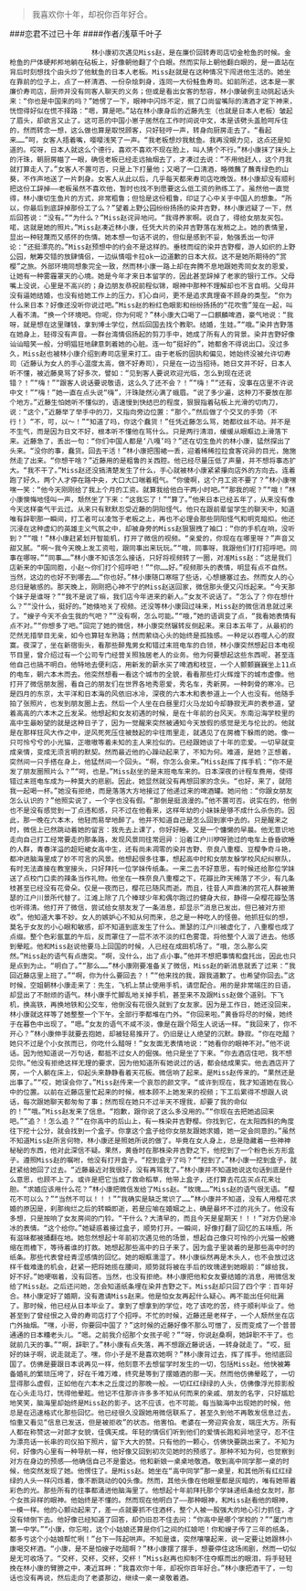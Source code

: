> 我喜欢你十年，却祝你百年好合。

###恋君不过已十年
####作者/浅草千叶子

						林小康初次遇见Miss赵，是在廉价回转寿司店切金枪鱼的时候。金枪鱼的尸体硬邦邦地躺在砧板上，好像朝他翻了个白眼。然而实际上朝他翻白眼的，是一直站在背后时刻想找个由头炒了他鱿鱼的日本人老板。Miss赵就是在这种情况下闯进他生活的。她坐在靠前的位子上，点了一杯清酒、一份杂烩刺身，连同一大份鲑鱼寿司。如前所述，这本是一家廉价寿司店，厨师并没有同客人聊天的义务；但或是看出女客的愁容，林小康破例主动挑起话头来：“你也是中国来的吗？”她愣了一下，眼神中闪烁不定，抿了口尚留嘴际的清酒才定下神来，恍惚得好似在慌不择路：“嗯，算是吧。”站在林小康身后的近藤先生（也就是日本人老板）皱起了眉头，却欲言又止了。这可恶的中国小崽子居然在工作时间说中文，本是该劈头盖脸呵斥住的，然而转念一想，这么做也算是取悦顾客，只好轻哼一声，转身向厨房走去了。“看起来……”呵，女客人捂着嘴，嘤嘤浅笑了一声。“我老板想炒我鱿鱼。我再没眼力见，这点还是知道的。哎呀，日本人就这么个德行，喜欢不喜欢不现在脸上，叫人猜个不行。”林小康抹了抹头上的汗珠，朝厨房瞄了一眼，确信老板已经走远抽烟去了，才凑过去说：“不用他赶人，这个月我就打算走人了。”女客人不置可否，只是上下打量他；又喝了一口清酒，略微蘸了蘸青绿色的山葵，不作声地送了一片刺身。女客人从此以后，几乎每天都来寿司店吃晚饭。林小康却没有顺利把这份工辞掉——老板虽然不喜欢他，暂时也找不到愿要这么低工资的熟练工了。虽然他一直觉得，林小康切生鱼片的方式，非常粗鲁；但恰是这份粗鲁，印证了心中关于中国人的想象。“所以，你最后到底辞掉那份工了么？”望着上野公园纷纷扬扬的染井吉野，林小康迟疑了一下，然后回答说：“没有。”“为什么？”Miss赵诧异地问。“我得养家啊。说白了，得给女朋友买包。喏，这就是她的照片。”Miss赵凑近林小康，任凭大片的染井吉野落在发梢之上。她的表情里，显出一种轻蔑而又感怀的伤情。她本想一句话不说的，但似是感到不妥，勉强丢出一句评论：“还挺漂亮的。”Miss赵预想中的约会不是这样的。垂枝而绽的染井吉野樱，游人如织的上野公园，觥筹交错的放肆情侣，一边纵情唱卡拉ok一边道歉的日本大叔。这不是她所期待的“赏樱”之旅。外部环境同想象完全一致，然而林小康一路上却在奔腾不息地跟她秀同女友的恩爱，让她有一种雾霾罩天的心境。她是今年才来日本留学的，因此甚至辞掉了老家的银行工作。父母嘴上没说，心里是不高兴的；身边朋友恭祝前程似锦，眼神中那种不理解却也不言自明。父母并没有逼她结婚，也没有给她工作上的压力，扪心自问，更不是追求真理奋不顾身的类型。“你为什么来日本？好像还没听你说过吧。”Miss赵的粉红色眼影和纷纷扬扬的“花吹雪”笼在一起，叫人看不清。“换一个环境吧。你呢，你为何呢？”林小康大口喝了一口麒麟啤酒，豪气地说：“我呀，就是想在这里赚钱，拿到博士学位，然后回国去找个教职。结婚，生娃。”“哦。”染井吉野落在她身上，轻得没有声音。一群台湾情侣扬起的剪刀手中，她成了所有人的背景。染井吉野好像讪讪暗笑一般，分明猖狂地肆意刺着她的心脏。连一句“挺好的”，她都舍不得说出口。没过多久，Miss赵也被林小康介绍到寿司店里来打工。由于老板的固执和偏见，她始终没被允许切寿司（近藤认为女人的手心温度太高，做不好寿司），只是在一边当招待。她日文并不好，日本人听不懂，被近藤臭骂了好多次，譬如：“见到客人要说欢迎光临，怎么到现在还说错？！”“嗨！”“跟客人说话要说敬语，这么久了还不会？！”“嗨！”“还有，没事在店里不许说中文！”“嗨！”她一直在点头说“嗨”，汗珠陡然沁满了蛾眉。“说了多少遍，这种刀不要放在那个地方。”近藤生怕她听不懂似的，语速慢到快结巴的程度，狠狠指着砧板上光滑的切肉刀，说：“这个，”近藤举了举手中的刀，又指向旁边位置：“那个。”然后做了个交叉的手势（不行！）“不，可，以～！”“知道了吗，你这个蠢货！”任凭近藤怎么骂，她都纹丝不动。并不是不生气，而是因为日文不好，根本听不懂他在骂什么。只是两行清泪，缓缓从眼眶边上滑落下来。近藤急了，丢出一句：“你们中国人都是‘八嘎’吗？”还在切生鱼片的林小康，猛然探出了头来。“没你的事，蠢货。回去干活！”林小康把围裙一丢，迎着稀稀拉拉食客诧异的目光，施施然走了出来。“你想干啥？”近藤用的是粗鲁的关西腔。他已经尽量压低了声量，并不想将事态扩大。“我不干了。”Miss赵还没搞清楚发生了什么，手心就被林小康紧紧攥向店外的方向去。连着跑了好久，两个人才停在路中央，大口大口喘着粗气。“你傻啊，这个月工资不要了？”林小康嘿嘿一笑：“他今天刚刚给了我上个月的工资。就算我给他白干两小时吧。”“那我的呢？”“哦！”林小康懊悔地怪叫一声，颓然坐了下来：“这我忘了！”“算了。”他来日本已经五年了，从来没有像今天这样豪气干云过。从来只有默默忍受近藤的阴阳怪气。他只在跟前辈留学生的聊天中，知道唯有辞职那一瞬间，打工者可以凌驾于老板之上，再也不必理会那些阴阳怪气和明克暗扣。他还沉浸在这种虚幻的英雄主义气氛之中，却被身旁的Miss赵狠狠拽了袖口：“你的手机在响，没听到？”“哦！”林小康赶紧划开智能机，打开了微信的视频。“亲爱的，你现在在哪里呀？”声音又甜又腻。“啊～我今天晚上发工资啦，跟同事出来玩玩。”“哦，同事呀，我跟他们打打招呼吧。同事在哪呀。”“同事……”林小康不知该怎么接话，只好将视频转了一圈，对准Miss赵：“这是我们店新来的中国同胞，小赵～你们打个招呼吧！”“你……好。”视频那头的表情，明显有点不自然。当然，这边的也好不到哪去……“你也好。”林小康随口寒暄了些话，心想搪塞过去。然而女人的心总归是敏感的。那天晚上，刚刚把心神不宁的Miss赵送回家，微信那头便又闪烁起来。“今天那个妹子是谁呀？”“我不是说了嘛，我们店今年进来的新人。”女友不说话了。“怎么了？你在想什么？”“没什么，挺好的。”她倏地关了视频。还没等林小康回过味来，Miss赵的微信消息就过来了。“嫂子今天不会生我的气吧？”“没有啊，怎么可能。”“哦，”她的语调变了点，“我看她表情有点不对。”“你想多了吧。”回完了她的微信，林小康突然辗转反侧起来。来日本五年了，从最初的茫然无措举目无亲，如今也算轻车熟路；然而萦绕心头的始终是孤独感。一种足以吞噬人心的寂寞。夜深了，坐在新宿街头，看那些醉鬼男女和错过末班电车的白领，林小康突然想起日本电视节目里，曾介绍过有一个公司专门经营关照独居老人的业务。他为何要想起这些东西呢，甚至连他自己也搞不明白。他特地去便利店，用新发的薪水买了啤酒和枝豆，一个人颤颤巍巍坐上11点的电车，朝六本木而去。他突然想看一看这个城市的全貌，看看那些灯火辉煌下的城市虚像。他打开了微信朋友圈，看自己的朋友们在世界各地秀恩爱，秀名车，秀新房。一种刺骨的寒冷。已是四月的东京，太平洋和日本海的风依旧冰冷，深夜的六本木和表参道上一个人也没有。他随手拍了张照片，也发到朋友圈上去。然后一个人坐在白昼里灯火马龙如今却静寂无声的表参道，望着高高的六本木之丘发呆。他想起和女友初遇的时候，是在十年前的台风天。东南沿海学校里的高中生最盼望的就是这种日子了，因为一觉醒来突然被通知今天放假的感觉是无与伦比的。他就是在那样狂风大作之中，逆风死死压住被鼓起的伞往雨里走，就遇见了在房檐下躲雨的她。像一只可怜兮兮的小光猫，正嗷嗷等着未知的主人来捡似的。已经跟她谈了十年的恋爱。一切早就变成亲情，变成无须言明的默契。然而最近他的心躁动起来了，不知为何。难道，是她？正想着，突然间一只手搭在身上，他猛然间一个回头。“啊，你怎么会来。”Miss赵挥了挥手机：“你不是发了朋友圈照片么？”“呵，也是。”Miss赵坐的是末班电车来的。日本深夜的计程车费用，使得错过末班电车成为一种莫大的悲剧。因此，她显然就没有再想回家的念头。“也好，来了，就陪我一起喝一杯。”她没有拒绝，而是落落大方地接过了他递过来的啤酒罐。她问他：“你跟女朋友怎么认识的？”他照实说了，一个字也没有假。“那倒是挺浪漫的。”他不置可否。说实在的，他倒也不是没有感觉到一丁点违和感，只不过在他看来，这样年幼的小妹妹是够不成什么杀伤的。因此，那一晚在六本木，他轻而易举地醉了。他并不知道自己是怎么回到家中去的。只是醒来之时，微信上已然跳动着她的留言：我先去上课了，你好好睡。又是一个慵懒的早晨。他无意识地走向自己打工经常要走的那条路，发现风景同往常迥异：沿着江户川咿呀驰过的电车上昏昏欲睡的人群，青春洋溢的超短裙女高中生，还有尚未凋零的染井吉野、奈良八重樱、豆樱争奇斗艳，都冲进脑海里成了妙不可言的风景。他想起很多往事，想起高中时和女朋友躲学校风纪纠察队，有时无法直接在教室接头，只好拜托一位学妹传纸条。一来二去不好意思，有时候还给那位学妹送了点校门口卖的辣条当作礼物。他坐在一株奈良八重樱之下，花瓣比昨天稀落了不少，有几条枝甚至已经没有花骨朵。仅是一夜而已，樱花已随风而逝。而且，往昔人声鼎沸的赏花人群被萧瑟的江户川景所代替了。江滩上除了几个棒球少年和偶尔跑过的健身大叔，静得一朵樱花瓣坠落也听得清。他打开了微信，尝试给女朋友发了一条消息，却显示“消息已发出，但已被对方拒收”。他知道大事不妙。女人的嫉妒心不知从何而来，总之是一种吃人的怪兽。他抓狂似的想，莫名于女友的小心眼和敏感，却不知道到底发生了什么。萧瑟的江户川被虚化了，八重樱也成了点缀。整个色彩氤氲的午后，反而罩住了一层不浓不淡的红色雾霭，将他整个人洇了进去。他感到晕眩。他和Miss赵说他要马上回国的时候，人已经在成田机场了。“哦，怎么那么突然。”Miss赵的语气有点唐突。“啊，没什么，出了点小事。”他并不想把事情和盘托出，因此也只是点到为止。“明白了。”“那么……”林小康刚要准备关了微信，Miss赵的新消息就丢了过来：“我回近藤店里上班了。”“啊，你为什么要回去？！”“他来找的我，跟我道歉了。也希望你回去。”这时候，空姐朝林小康走来了：先生，飞机上禁止使用手机，请您配合。用的是非常端庄的日语，却显出了不耐烦的语气。林小康手忙脚乱地关掉手机，甚至来不及跟Miss赵做个道别。下飞机，换高铁，再换地铁和公交车，他倒没有花很久就到了女友家。因为是工作日，她还没回来，林小康就这样等了她整整一个下午。全部行李都堆在门外。“你回来啦。”黄昏将尽的时候，她终于在暮色中出现了。“嗯。”女友的语气不咸不淡，像是在跟个陌生人说话一样。“我回来了，你不开心？”林小康伸手就要去抱她，却被轻易推开了。仍旧是让人绝望的沉默。静寂。“你在吃醋？她只不过是个小女孩而已，你吃什么醋呀！”女友面无表情地说：“她看你的眼神不对。”他不说话。因为他知道说一万句话，都抵不过女人的倔强。他只是坐了下来。“你去酒店住吧，我不想见你。”他没有拒绝这样无理的要求，因为他知道所有她说过的话，都会结成果实。他去酒店开了房，一个人躺在床上，仰起头来静静看着天花板。微信响了起来。是Miss赵传来的。“果然还是出事了。”“哎，她误会你了。”Miss赵传来一个哀怨的颜文字。“或许到现在，我才知道她在我心中的位置。以前在近藤店里忙起来的时候，根本顾不上她发来的视频；下工后累得不想跟人说话，每次跟她聊天都匆匆了事；然而现在她只不过半天不理我，却要了我的命似的！”“哦。”Miss赵发来了信息。“抱歉，跟你说了这么多没用的。”“你现在去把她追回来吧。”“追？！怎么追？”“在你高中的后山上，有一株染井吉野樱。你找到它，在太阳西斜的角度往下挖十公分，就会找到一个盒子。你拿这个盒子给你女朋友跟她求婚，她一定会同意的。”虽然不知道Miss赵所言何物，林小康还是照她所说的做了。毕竟在女人身上，总是隐藏着一些神神秘秘的东西，他对此深信不疑。果然，黄昏时在那株染井吉野之下，他挖到了一个粉色长方形盒子。遵照Miss赵的嘱咐，他没有打开盒子。“挖到盒子了吗？”“挖到了。”林小康一挖到盒子，就赶紧给她回了过去。“近藤最近对我很好，没有再骂我了。”林小康并不知道她说这句话到底是什么意思，也顾不上了。或许是把它当成了救命稻草，他带上盒子，还打算去花店买点花来壮胆。“求婚应该用什么花？”林小康把微信发给了Miss赵。“玫瑰……”Miss赵的语气很无语。“樱花不可以么？”“当然不可以！！！”“我确实是缺乏常识了……”林小康并不知道，没有人用樱花求婚的原因是，刹那绚烂之后的转瞬即逝，若是应喻在婚姻之上，确是最坏不过的兆头了。他没有多想，只是按响了女友房间的门铃。“干什么？大清早的，而且今天是星期天！！！”对方仍是冷冰的表情。“这个给你。”她疑惑着接过盒子，顺势打开。一瞬间，好像打翻了回忆的五味瓶，所有滋味都被捅翻在地。她忽然想起十年前初次遇见他的场景，想起自己像只可怜的小光猫一般蜷缩在雨檐下，等待着谁的打救。她想起那些高中的日子来了。因为盒子里装着的是那些高中时的纸条。那些代表曾经青涩感情的回忆。她的眼眶濡湿了。林小康纵然再是木头人，也不会放过这样千载难逢的机会，赶紧一把将她揽在腰间，顺势就将被在手后的玫瑰递到她眼前：“嫁给我，好不好。”她哽咽着，没有回答。当然，也没有拒绝。林小康把他和女友要结婚的消息，用微信发给了Miss赵。之后还问她，怎会知道纸条埋在染井吉野之下。Miss赵却只回了四个字：百年好合。林小康定好了婚期，没有邀请Miss赵来。他是怕女友再起什么疑心。再不能出任何纰漏了。那时候，他已经从日本毕业了。拿到了想拿到的学位，吃了该吃的苦，终于顺利毕业了。他甚至到了曾经恨之入骨的寿司店打了个招呼。不忙的时候，近藤还是老样子，一个人颓然坐在店门外抽烟。“嘿，小哥，你要回中国了？”这时候的近藤好像不那么可憎了，反而变成了一个普普通通的日本糟老头儿。“嗯。之前我介绍那个女孩子呢？”“呀，你说赵桑啊，她辞职不干了。也就前几天的事。”“啊，辞职了。”林小康有点失落，再不想跟近藤说话，一转身就走了。“哎，挺好的妹子啊，说走就走了。嘿，你小子是不是喜欢她啊？”林小康背过去，挥了挥手。他彻底回国了。仿佛是要跟日本说再见一样，他刻意不去想留学时发生的一切，包括Miss赵。他快被筹备婚礼的繁琐压垮了，好在千难万难，终究是等到了摆婚酒的那一天。然而他仿佛晕眩了，一切显得那么虚假，正如他在六本木之丘度过的那晚一般。一切红红绿绿的人头，仿佛像浮光掠影般在心头走马灯，恍得他晕眩。他记不住那许许多多不知从何而来的亲戚、朋友的名字，只好尴尬地笑笑，脑海里却始终是Miss赵的影子。这不应该，也不可能。每当脑海中出现她的时候，他总是在迅速格式化那些回忆。他已经很久没跟她用微信联系了，甚至久到他不再敢发信息过去，怕重又看见“信息已发送，但是被拒收”的状态。他害怕。老婆在一旁迎宾会友，端庄大方。所有人都在称赞这一对郎才女貌，佳偶天成。年轻的情侣们听到他们的爱情长跑和异地坚守，忍不住为漂亮话一长串的司仪拍下照片，留下大大的赞。只有他的一颗心，仿佛快要跳出来了。不知为何，好像内心里有一种导航一样，他好像又回到初次见她时的预感了。那种不知为何，也觉察到对方在身边的预感——他确信自己不是雷达。他和新娘一桌桌地敬酒。敬到高中同学那一桌的时候，他突然发现了她。他愣住了。是Miss赵。她坐在“高中同学”那一桌里，和其他所有红红绿绿的人头一样闪烁着，像不断跳动的QQ头像。然而，其他头像在他眼里都是灰暗的，唯有她带着彩色的光。那些所有的往事都涌进他脑海里了。他想起十年前拜托那个学妹递纸条给女友时，那个女孩异样的眼神。他始终是不懂的。然而现在他明白了——那种眼神，和Miss赵看他的眼神，一模一样。他的心颤动起来了，差一点就要抓不住酒杯，整个人被一股强大的地心引力抓住，才没有倾倒下去。他好像已经知道了回答，却仍旧忍不住去问：“你高中是哪个学校的？”“厦门市第一中学。”“小康，你忘啦，这个小姑娘还算是你们之间的红娘吧！你和嫂子传了三年的纸条，都多亏这个小姑娘帮忙咧！”台下一阵起哄声。不知是谁，突然嚷嚷起来，说一定要让她跟林小康喝交杯酒。“小康，是不是怕嫂子吃醋啊？”林小康摆了摆手，想要停住这场闹剧，然而一切似是无可收场了。“交杯，交杯，交杯，交杯！”Miss赵再也抑制不住夺眶而出的眼泪，将手轻轻挽在林小康的臂膀之中，凑近耳畔：“我喜欢你十年，却祝你百年好合。”林小康把酒干了，一句话也没有再说，然后走向了老婆那边，继续一桌一桌敬着酒。			  		